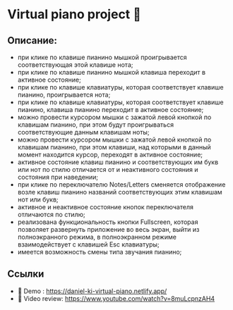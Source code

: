# Virtual piano project 🎹

## Описание:
- при клике по клавише пианино мышкой проигрывается соответствующая этой клавише нота;
- при клике по клавише пианино мышкой клавиша переходит в активное состояние;
- при клике по клавише клавиатуры, которая соответствует клавише пианино, проигрывается нота;
- при клике по клавише клавиатуры, которая соответствует клавише пианино, клавиша пианино переходит в активное состояние;
- можно провести курсором мышки с зажатой левой кнопкой по клавишам пианино, при этом будут проигрываться соответствующие данным клавишам ноты;
- можно провести курсором мышки с зажатой левой кнопкой по клавишам пианино, при этом клавиши, над которыми в данный момент находится курсор, переходят в активное состояние;
- активное состояние клавиш пианино и соответствующих им букв или нот по стилю отличается от и неактивного состояния и состояния при наведении;
- при клике по переключателю Notes/Letters сменяется отображение возле клавиш пианино названий соответствующих этим клавишам нот или букв;
- активное и неактивное состояние кнопок переключателя отличаются по стилю;
- реализована функциональность кнопки Fullscreen, которая позволяет развернуть приложение во весь экран, выйти из полноэкранного режима, в полноэкранном режиме взаимодействует с клавишей Esc клавиатуры;
- имеется возможность смены типа звучания пианино;

## Ссылки
- 📌 Demo : https://daniel-ki-virtual-piano.netlify.app/
- 📌 Video review: https://www.youtube.com/watch?v=8muLcpnzAH4

